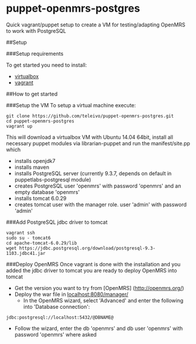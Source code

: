 # puppet-openmrs-postgres

Quick vagrant/puppet setup to create a VM for testing/adapting OpenMRS to work with PostgreSQL

##Setup

###Setup requirements

To get started you need to install:
* [virtualbox](https://www.virtualbox.org/)
* [vagrant](https://www.vagrantup.com/downloads.html)

##How to get started

###Setup the VM
To setup a virtual machine execute:
```
git clone https://github.com/teleivo/puppet-openmrs-postgres.git
cd puppet-openmrs-postgres
vagrant up
```

This will download a virtualbox VM with Ubuntu 14.04 64bit, install all
necessary puppet modules via librarian-puppet and run the manifest/site.pp
which
* installs openjdk7
* installs maven
* installs PostgreSQL server (currently 9.3.7, depends on default in
  puppetlabs-postgresql module)
* creates PostgreSQL user 'openmrs' with password 'openmrs' and an empty
  database 'openmrs'
* installs tomcat 6.0.29
* creates tomcat user with the manager role. user 'admin' with password 'admin'

###Add PostgreSQL jdbc driver to tomcat
```
vagrant ssh
sudo su - tomcat6
cd apache-tomcat-6.0.29/lib
wget https://jdbc.postgresql.org/download/postgresql-9.3-1103.jdbc41.jar
```

###Deploy OpenMRS
Once vagrant is done with the installation and you added the jdbc driver to
tomcat you are ready to deploy OpenMRS into tomcat
* Get the version you want to try from [OpenMRS] (http://openmrs.org/)
* Deploy the war file in [localhost:8080/manager/](http://localhost:8080/manager/)
  * In the OpenMRS wizard, select 'Advanced' and enter the following into 'Database
connection':
```
jdbc:postgresql://localhost:5432/@DBNAME@
```
* Follow the wizard, enter the db 'openmrs' and db user 'openmrs' with password 'openmrs' where asked

